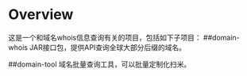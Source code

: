 # Overview
这是一个和域名whois信息查询有关的项目，包括如下子项目：
##domain-whois 
JAR接口包，提供API查询全球大部分后缀的域名。

##domain-tool
域名批量查询工具，可以批量定制化扫米。
